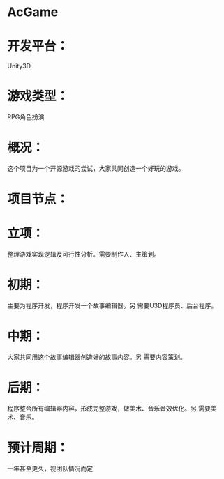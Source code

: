 # AcGame
# 开发平台：
Unity3D
# 游戏类型：
RPG角色扮演
# 概况：
这个项目为一个开源游戏的尝试，大家共同创造一个好玩的游戏。
# 项目节点：
# 立项：
整理游戏实现逻辑及可行性分析。需要制作人、主策划。
# 初期：
主要为程序开发，程序开发一个故事编辑器。另 需要U3D程序员、后台程序。
# 中期：
大家共同用这个故事编辑器创造好的故事内容。另 需要内容策划。
# 后期：
程序整合所有编辑器内容，形成完整游戏，做美术、音乐音效优化。另 需要美术、音乐。
# 预计周期：
一年甚至更久，视团队情况而定
